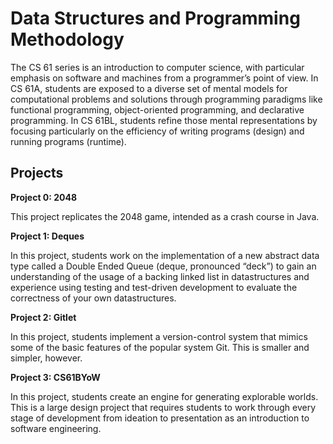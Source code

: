 # Data Structures and Programming Methodology
The CS 61 series is an introduction to computer science, with particular emphasis on software and machines from a programmer’s point of view. In CS 61A, students are exposed to a diverse set of mental models for computational problems and solutions through programming paradigms like functional programming, object-oriented programming, and declarative programming. In CS 61BL, students refine those mental representations by focusing particularly on the efficiency of writing programs (design) and running programs (runtime).

## Projects
**Project 0: 2048**

This project replicates the 2048 game, intended as a crash course in Java. 

**Project 1: Deques**

In this project, students work on the implementation of a new abstract data type called a Double Ended Queue (deque, pronounced “deck”) to gain an understanding of the usage of a backing linked list in datastructures and experience using testing and test-driven development to evaluate the correctness of your own datastructures.

**Project 2: Gitlet**

In this project, students implement a version-control system that mimics some of the basic features of the popular system Git. This is smaller and simpler, however. 

**Project 3: CS61BYoW**

In this project, students create an engine for generating explorable worlds. This is a large design project that requires students to work through every stage of development from ideation to presentation as an introduction to software engineering.
